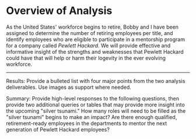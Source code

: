 # Overview of Analysis #
As the United States' workforce begins to retire, Bobby and I have been assigned to determine the number of retiring employees per title, and identify employees who are eligible to participate in a mentorship program for a company called *Pewlett Hackard*. We will provide effective and informative insight of the strengths and weaknesses that Pewlett Hackard could have that will help or harm their logevity in the ever evolving workforce. 

------------------------------------------------------------------------------------------------------------------------------------------------------------------------
Results: Provide a bulleted list with four major points from the two analysis deliverables. Use images as support where needed.

Summary: Provide high-level responses to the following questions, then provide two additional queries or tables that may provide more insight into the upcoming "silver tsunami."
How many roles will need to be filled as the "silver tsunami" begins to make an impact?
Are there enough qualified, retirement-ready employees in the departments to mentor the next generation of Pewlett Hackard employees?

